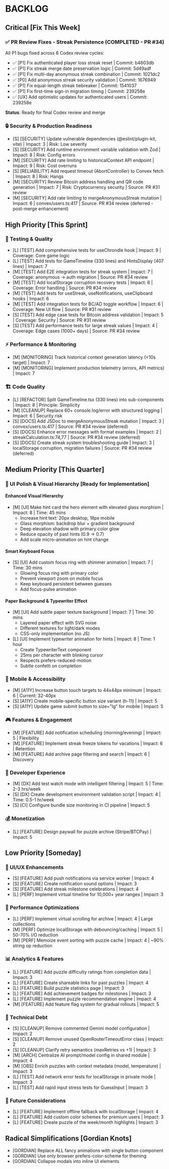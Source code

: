 # BACKLOG

## Critical [Fix This Week]

### ✅ PR Review Fixes - Streak Persistence (COMPLETED - PR #34)

All P1 bugs fixed across 6 Codex review cycles:

- ✅ [P1] Fix authenticated player loss streak reset | Commit: b4603db
- ✅ [P1] Fix streak merge date preservation logic | Commit: 5d49adf
- ✅ [P1] Fix multi-day anonymous streak combination | Commit: 1021dc2
- ✅ [P0] Add anonymous streak security validation | Commit: 1676949
- ✅ [P1] Fix equal-length streak tiebreaker | Commit: 1541037
- ✅ [P1] Fix first-time sign-in migration timing | Commit: 239258e
- ✅ [UX] Add optimistic updates for authenticated users | Commit: 239258e

**Status**: Ready for final Codex review and merge

### 🔒 Security & Production Readiness

- [S] [SECURITY] Update vulnerable dependencies (@eslint/plugin-kit, vite) | Impact: 3 | Risk: Low severity
- [S] [SECURITY] Add runtime environment variable validation with Zod | Impact: 8 | Risk: Config errors
- [M] [SECURITY] Add rate limiting to historicalContext API endpoint | Impact: 9 | Risk: Cost overruns
- [S] [RELIABILITY] Add request timeout (AbortController) to Convex fetch | Impact: 8 | Risk: Hangs
- [M] [SECURITY] Review Bitcoin address handling and QR code generation | Impact: 7 | Risk: Cryptocurrency security | Source: PR #31 review
- [M] [SECURITY] Add rate limiting to mergeAnonymousStreak mutation | Impact: 6 | convex/users.ts:417 | Source: PR #34 review (deferred - post-merge enhancement)

## High Priority [This Sprint]

### 🧪 Testing & Quality

- [L] [TEST] Add comprehensive tests for useChrondle hook | Impact: 9 | Coverage: Core game logic
- [L] [TEST] Add tests for GameTimeline (330 lines) and HintsDisplay (407 lines) | Impact: 7
- [M] [TEST] Add E2E integration tests for streak system | Impact: 7 | Coverage: anonymous → auth migration | Source: PR #34 review
- [M] [TEST] Add localStorage corruption recovery tests | Impact: 6 | Coverage: Error handling | Source: PR #34 review
- [M] [TEST] Add tests for useStreak, useNotifications, useClipboard hooks | Impact: 6
- [M] [TEST] Add integration tests for BC/AD toggle workflow | Impact: 6 | Coverage: New UI flow | Source: PR #31 review
- [S] [TEST] Add edge case tests for Bitcoin address validation | Impact: 5 | Coverage: Security | Source: PR #31 review
- [S] [TEST] Add performance tests for large streak values | Impact: 4 | Coverage: Edge cases (1000+ days) | Source: PR #34 review

### ⚡ Performance & Monitoring

- [M] [MONITORING] Track historical context generation latency (<10s target) | Impact: 7
- [M] [MONITORING] Implement production telemetry (errors, API metrics) | Impact: 7

### 🏗️ Code Quality

- [L] [REFACTOR] Split GameTimeline.tsx (330 lines) into sub-components | Impact: 8 | Principle: Simplicity
- [M] [CLEANUP] Replace 60+ console.log/error with structured logging | Impact: 6 | Security risk
- [S] [DOCS] Add JSDoc to mergeAnonymousStreak mutation | Impact: 3 | convex/users.ts:417 | Source: PR #34 review (deferred)
- [S] [DOCS] Enhance error messages with format examples | Impact: 2 | streakCalculation.ts:74,77 | Source: PR #34 review (deferred)
- [S] [DOCS] Create streak system troubleshooting guide | Impact: 3 | localStorage corruption, migration failures | Source: PR #34 review (deferred)

## Medium Priority [This Quarter]

### 🎨 UI Polish & Visual Hierarchy [Ready for Implementation]

#### Enhanced Visual Hierarchy

- [M] [UI] Make hint card the hero element with elevated glass morphism | Impact: 8 | Time: 45 mins
  - Increase hint text: 20px desktop, 18px mobile
  - Glass morphism: backdrop blur + gradient background
  - Deep elevation shadow with primary color glow
  - Reduce opacity of past hints (0.9 → 0.7)
  - Add scale micro-animation on hint change

#### Smart Keyboard Focus

- [S] [UI] Add custom focus ring with shimmer animation | Impact: 7 | Time: 30 mins
  - Glowing focus ring with primary color
  - Prevent viewport zoom on mobile focus
  - Keep keyboard persistent between guesses
  - Add focus-pulse animation

#### Paper Background & Typewriter Effect

- [M] [UI] Add subtle paper texture background | Impact: 7 | Time: 30 mins
  - Layered paper effect with SVG noise
  - Different textures for light/dark modes
  - CSS-only implementation (no JS)
- [L] [UI] Implement typewriter animation for hints | Impact: 8 | Time: 1 hour
  - Create TypewriterText component
  - 25ms per character with blinking cursor
  - Respects prefers-reduced-motion
  - Subtle confetti on completion

### 📱 Mobile & Accessibility

- [M] [A11Y] Increase button touch targets to 44x44px minimum | Impact: 6 | Current: 32-40px
- [S] [A11Y] Create mobile-specific button size variant (h-11) | Impact: 5
- [S] [A11Y] Update game submit button to size="lg" for mobile | Impact: 5

### 🎮 Features & Engagement

- [M] [FEATURE] Add notification scheduling (morning/evening) | Impact: 5 | Flexibility
- [M] [FEATURE] Implement streak freeze tokens for vacations | Impact: 6 | Retention
- [M] [FEATURE] Add archive page filtering and search | Impact: 6 | Discovery

### 🔧 Developer Experience

- [M] [DX] Add test watch mode with intelligent filtering | Impact: 5 | Time: 2-3 hrs/week
- [S] [DX] Create development environment validation script | Impact: 4 | Time: 0.5-1 hr/week
- [S] [CI] Configure bundle size monitoring in CI pipeline | Impact: 5

### 💰 Monetization

- [L] [FEATURE] Design paywall for puzzle archive (Stripe/BTCPay) | Impact: 5

## Low Priority [Someday]

### 🎨 UI/UX Enhancements

- [S] [FEATURE] Add push notifications via service worker | Impact: 4
- [S] [FEATURE] Create notification sound options | Impact: 3
- [S] [FEATURE] Add streak milestone celebrations | Impact: 4
- [L] [PERF] Implement virtual timeline for 10,000+ year ranges | Impact: 3

### 🚀 Performance Optimizations

- [L] [PERF] Implement virtual scrolling for archive | Impact: 4 | Large collections
- [M] [PERF] Optimize localStorage with debouncing/caching | Impact: 5 | 50-70% I/O reduction
- [M] [PERF] Memoize event sorting with puzzle cache | Impact: 4 | ~90% string op reduction

### 📊 Analytics & Features

- [L] [FEATURE] Add puzzle difficulty ratings from completion data | Impact: 3
- [L] [FEATURE] Create shareable links for past puzzles | Impact: 4
- [L] [FEATURE] Build puzzle statistics page | Impact: 3
- [L] [FEATURE] Add achievement badges for milestones | Impact: 3
- [L] [FEATURE] Implement puzzle recommendation engine | Impact: 4
- [M] [FEATURE] Add feature flag system for gradual rollouts | Impact: 5

### 🧹 Technical Debt

- [S] [CLEANUP] Remove commented Gemini model configuration | Impact: 2
- [S] [CLEANUP] Remove unused OpenRouterTimeoutError class | Impact: 2
- [S] [CLEANUP] Clarify retry semantics (maxRetries vs +1) | Impact: 3
- [M] [ARCH] Centralize AI prompt/model config in shared module | Impact: 4
- [M] [OBS] Enrich puzzles with context metadata (model, temperature) | Impact: 3
- [L] [TEST] Add network error tests for localStorage in private mode | Impact: 3
- [L] [TEST] Add rapid input stress tests for GuessInput | Impact: 3

### 🔮 Future Considerations

- [L] [FEATURE] Implement offline fallback with localStorage | Impact: 4
- [L] [FEATURE] Add custom color schemes for premium users | Impact: 3
- [L] [FEATURE] Create puzzle of the week/month highlights | Impact: 3

## Radical Simplifications [Gordian Knots]

- [GORDIAN] Replace ALL fancy animations with single button component
- [GORDIAN] Use only browser prefers-color-scheme for theming
- [GORDIAN] Collapse modals into inline UI elements

